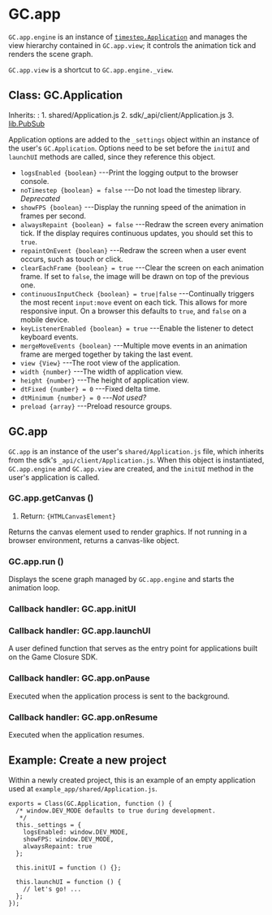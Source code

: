 # GC.app

`GC.app.engine` is an instance of [`timestep.Application`](./timestep-application.html) and
manages the view hierarchy contained in `GC.app.view`; it
controls the animation tick and renders the scene graph.

`GC.app.view` is a shortcut to `GC.app.engine._view`.

## Class: GC.Application

Inherits:
:    1. shared/Application.js
     2. sdk/_api/client/Application.js
     3. [lib.PubSub](./lib-pubsub.html)


Application options are added to the `_settings` object within an
instance of the user's `GC.Application`. Options need to be set before the
`initUI` and `launchUI` methods are called, since they reference this object.

* `logsEnabled {boolean}` ---Print the logging output to the browser console.
* `noTimestep {boolean} = false` ---Do not load the timestep library. *Deprecated*
* `showFPS {boolean}` ---Display the running speed of the animation in frames per second.
* `alwaysRepaint {boolean} = false` ---Redraw the screen
  every animation tick. If the display requires continuous
  updates, you should set this to `true`.
* `repaintOnEvent {boolean}` ---Redraw the screen when a
  user event occurs, such as touch or click.
* `clearEachFrame {boolean} = true` ---Clear the screen
  on each animation frame. If set to `false`, the image will
  be drawn on top of the previous one.
* `continuousInputCheck {boolean} = true|false` ---Continually
  triggers the most recent `input:move` event on each
  tick. This allows for more responsive input. On a browser
  this defaults to `true`, and `false` on a mobile device.
* `keyListenerEnabled {boolean} = true` ---Enable the listener to detect keyboard events.
* `mergeMoveEvents {boolean}` ---Multiple move events in
  an animation frame are merged together by taking the last event.
* `view {View}` ---The root view of the application.
* `width {number}` ---The width of application view.
* `height {number}` ---The height of application view.
* `dtFixed {number} = 0` ---Fixed delta time.
* `dtMinimum {number} = 0` ---*Not used?*
* `preload {array}` ---Preload resource groups.


## GC.app

`GC.app` is an instance of the user's `shared/Application.js` file,
which inherits from the sdk's `_api/client/Application.js`. When this object is
instantiated, `GC.app.engine` and `GC.app.view` are created,
and the `initUI` method in the user's application is called.

### GC.app.getCanvas ()
1. Return: `{HTMLCanvasElement}`

Returns the canvas element used to render graphics. If not
running in a browser environment, returns a canvas-like
object.

### GC.app.run ()

Displays the scene graph managed by `GC.app.engine` and
starts the animation loop.


### Callback handler: GC.app.initUI

### Callback handler: GC.app.launchUI

A user defined function that serves as the entry point for
applications built on the Game Closure SDK.

### Callback handler: GC.app.onPause

Executed when the application process is sent to the background.

### Callback handler: GC.app.onResume

Executed when the application resumes.


## Example: Create a new project

Within a newly created project, this is an example of an
empty application used at `example_app/shared/Application.js`.

~~~
exports = Class(GC.Application, function () {
  /* window.DEV_MODE defaults to true during development.
   */
  this._settings = {
    logsEnabled: window.DEV_MODE,
	showFPS: window.DEV_MODE,
	alwaysRepaint: true
  };

  this.initUI = function () {};

  this.launchUI = function () {
    // let's go! ...
  };
});
~~~

